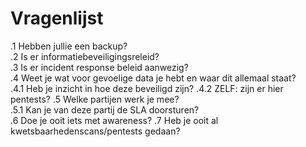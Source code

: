 # Vragenlijst
.1 Hebben jullie een backup? <br>
.2 Is er informatiebeveiligingsreleid? <br>
.3 Is er incident response beleid aanwezig? <br>
.4 Weet je wat voor gevoelige data je hebt en waar dit allemaal staat? <br>
  .4.1 Heb je inzicht in hoe deze beveiligd zijn?
  .4.2 ZELF: zijn er hier pentests?
.5 Welke partijen werk je mee? <br>
  .5.1 Kan je van deze partij de SLA doorsturen? <br>
.6 Doe je ooit iets met awareness?
.7 Heb je ooit al kwetsbaarhedenscans/pentests gedaan?
